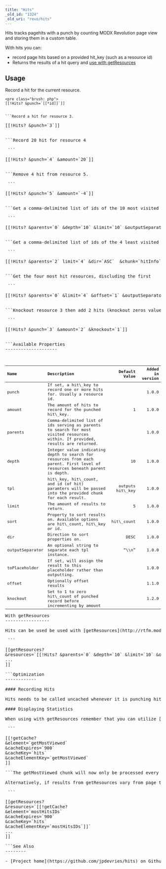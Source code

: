 ```yaml
---
title: "Hits"
_old_id: "1324"
_old_uri: "revo/hits"
---
```


Hits tracks pagehits with a punch by counting MODX Revolution page view and storing them in a custom table.

With hits you can:

- record page hits based on a provided hit\_key (such as a resource id)
- Returns the results of a hit query and [use with getResources]([[~[[*id]]]]#with-getresources)

Usage
-----

Record a hit for the current resource.

 ```
<pre class="brush: php">
[[!Hits? &punch=`[[*id]]`]]


```Record a hit for resource 3.

 ```
<pre class="brush:php">
[[!Hits? &punch=`3`]]


```Record 20 hit for resource 4

 ```
<pre class="brush:php">
[[!Hits? &punch=`4` &amount=`20`]]


```Remove 4 hit from resource 5.

 ```
<pre class="brush:php">
[[!Hits? &punch=`5` &amount=`-4`]]


```Get a comma-delimited list of ids of the 10 most visited pages 10 levels down from the web context.

 ```
<pre class="brush:php">
[[!Hits? &parents=`0` &depth=`10` &limit=`10` &outputSeparator=`,`]]


```Get a comma-delimited list of ids of the 4 least visited pages that are children of resource 2 and use your own hitInfo chunk to render results.

 ```
<pre class="brush:php">
[[!Hits? &parents=`2` limit=`4` &dir=`ASC`  &chunk=`hitInfo` &outputSeparator=`,`]]


```Get the four most hit resources, discluding the first

 ```
<pre class="brush:php">
[[!Hits? &parents=`0` &limit=`4` &offset=`1` &outputSeparator=`,`]]


```Knockout resource 3 then add 2 hits (knockout zeros value before adding punches)

 ```
<pre class="brush:php">
[[!Hits? &punch=`3` &amount=`2` &knockout=`1`]]


```Available Properties
--------------------

 <table><colgroup><col style="text-align:left;"></col><col style="text-align:left;"></col><col style="text-align:right;"></col><col style="text-align:right;"></col></colgroup><thead><tr><th style="text-align:left;">Name</th> <th style="text-align:left;">Description</th> <th style="text-align:right;">Default Value</th> <th style="text-align:right;">Added in version</th> </tr></thead><tbody><tr><td style="text-align:left;">punch</td> <td style="text-align:left;">If set, a hit\_key to record one or more hits for. Usually a resource id.</td> <td style="text-align:right;"></td> <td style="text-align:right;">1.0.0</td> </tr><tr><td style="text-align:left;">amount</td> <td style="text-align:left;">The amount of hits to record for the punched hit\_key.</td> <td style="text-align:right;">1</td> <td style="text-align:right;">1.0.0</td> </tr><tr><td style="text-align:left;">parents</td> <td style="text-align:left;">Comma-delimited list of ids serving as parents to search for most visited resources within. If provided, results are returned.</td> <td style="text-align:right;"></td> <td style="text-align:right;">1.0.0</td> </tr><tr><td style="text-align:left;">depth</td> <td style="text-align:left;">Integer value indicating depth to search for resources from each parent. First level of resources beneath parent is depth.</td> <td style="text-align:right;">10</td> <td style="text-align:right;">1.0.0</td> </tr><tr><td style="text-align:left;">tpl</td> <td style="text-align:left;">hit\_key, hit\_count, and id (of hit) paramters will be passed into the provided chunk for each result.</td> <td style="text-align:right;">outputs hit\_key</td> <td style="text-align:right;">1.0.0</td> </tr><tr><td style="text-align:left;">limit</td> <td style="text-align:left;">The amount of results to return.</td> <td style="text-align:right;">5</td> <td style="text-align:right;">1.0.0</td> </tr><tr><td style="text-align:left;">sort</td> <td style="text-align:left;">Property to sort results on. Available options are hit\_count, hit\_key or id.</td> <td style="text-align:right;">hit\_count</td> <td style="text-align:right;">1.0.0</td> </tr><tr><td style="text-align:left;">dir</td> <td style="text-align:left;">Direction to sort properties on.</td> <td style="text-align:right;">DESC</td> <td style="text-align:right;">1.0.0</td> </tr><tr><td style="text-align:left;">outputSeparator</td> <td style="text-align:left;">An optional string to separate each tpl instance.</td> <td style="text-align:right;">“\\n”</td> <td style="text-align:right;">1.0.0</td> </tr><tr><td style="text-align:left;">toPlaceholder</td> <td style="text-align:left;">If set, will assign the result to this placeholder rather than outputting.</td> <td style="text-align:right;"></td> <td style="text-align:right;">1.0.0</td> </tr><tr><td style="text-align:left;">offset</td> <td style="text-align:left;">Optionally offset results</td> <td style="text-align:right;"></td> <td style="text-align:right;">1.1.0</td> </tr><tr><td style="text-align:left;">knockout</td> <td style="text-align:left;">Set to 1 to zero hit\_count of punched record before incrementing by amount</td> <td style="text-align:right;"></td> <td style="text-align:right;">1.2.0</td></tr></tbody></table>With getResources
-----------------

Hits can be used be used with [getResources](http://rtfm.modx.com/display/ADDON/getResources) to list the most or least visited pages. This will pass a comma seperated list of ids of the 10 most visited pages according to Hits into getResources.

 ```
<pre class="brush:php">
[[getResources?
&resources=`[[!Hits? &parents=`0` &depth=`10` &limit=`10` &outSeperator=`,`]]`
...
]]

```Optimization
------------

#### Recording Hits

Hits needs to be called uncached whenever it is punching hits. If you don’t want the processing of a hit to affect page load time you can record your hits after page load using AJAX.

#### Displaying Statistics

When using with getResources remember that you can utilize [getCache](https://github.com/opengeek/getCache/wiki) to cache the results to the filesystem for a determined period time as well as share the cache across multiple pages. If you are displaying a “Most Visited Pages” nav in your sidebar, the results are probably going to be the same across all or multiple pages. Thus, you can utilize the getCache cacheElementKey paramater to share the cache file across multiple (in this case all) resources. Move getResources tag to a ‘getMostViewed’ Chunk.

 ```
<pre class="brush:php">
[[!getCache?
&element=`getMostViewed`
&cacheExpires=`900`
&cacheKey=`hits`
&cacheElementKey=`getMostViewed`
]]

```The getMostViewed chunk will now only be processed every 15 minutes and load from a single shared cache. This means no matter how many visitors we have, we are only processing this output once every 15 minutes.

Alternatively, if results from getResources vary from page to page, you could wrap the Hits tag with getCache.

 ```
<pre class="brush:php">
[[getResources?
&resources=`[[!getCache?
&element=`mostHitsIDs`
&cacheExpires=`900`
&cacheKey=`hits`
&cacheElementKey=`mostHitsIDs`]]`
...
]]

```See Also
--------

- [Project home](https://github.com/jpdevries/hits) on Github
